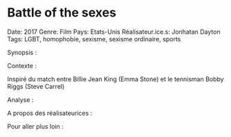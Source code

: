 # Battle of the sexes

Date: 2017
Genre: Film
Pays: Etats-Unis
Réalisateur.ice.s: Jonhatan Dayton
Tags: LGBT, homophobie, sexisme, sexisme ordinaire, sports

Synopsis : 

Contexte : 

Inspiré du match entre Billie Jean King (Emma Stone) et le tennisman Bobby Riggs (Steve Carrel)

Analyse : 

A propos des réalisateurices : 

Pour aller plus loin :